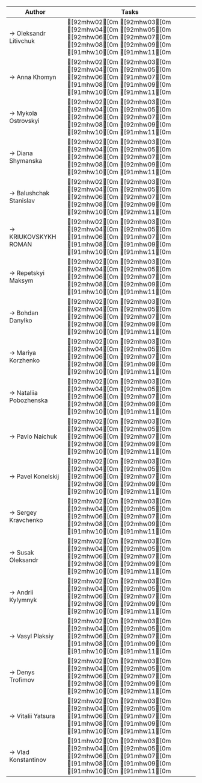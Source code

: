 | Author | Tasks |
|--------|-------|
| -> Oleksandr Litivchuk | [92mhw02[0m [92mhw03[0m [92mhw04[0m [92mhw05[0m [92mhw06[0m [92mhw07[0m [92mhw08[0m [92mhw09[0m [91mhw10[0m [91mhw11[0m |
| -> Anna Khomyn | [92mhw02[0m [92mhw03[0m [92mhw04[0m [92mhw05[0m [92mhw06[0m [91mhw07[0m [91mhw08[0m [91mhw09[0m [91mhw10[0m [91mhw11[0m |
| -> Mykola Ostrovskyi | [92mhw02[0m [92mhw03[0m [92mhw04[0m [92mhw05[0m [92mhw06[0m [92mhw07[0m [92mhw08[0m [92mhw09[0m [92mhw10[0m [91mhw11[0m |
| -> Diana Shymanska | [92mhw02[0m [92mhw03[0m [92mhw04[0m [92mhw05[0m [92mhw06[0m [92mhw07[0m [92mhw08[0m [92mhw09[0m [92mhw10[0m [91mhw11[0m |
| -> Balushchak Stanislav | [92mhw02[0m [92mhw03[0m [92mhw04[0m [92mhw05[0m [92mhw06[0m [92mhw07[0m [92mhw08[0m [92mhw09[0m [92mhw10[0m [92mhw11[0m |
| -> KRIUKOVSKYKH ROMAN | [92mhw02[0m [92mhw03[0m [92mhw04[0m [92mhw05[0m [91mhw06[0m [91mhw07[0m [91mhw08[0m [91mhw09[0m [91mhw10[0m [91mhw11[0m |
| -> Repetskyi Maksym | [92mhw02[0m [92mhw03[0m [92mhw04[0m [92mhw05[0m [92mhw06[0m [92mhw07[0m [92mhw08[0m [92mhw09[0m [91mhw10[0m [91mhw11[0m |
| -> Bohdan Danylko | [92mhw02[0m [92mhw03[0m [92mhw04[0m [92mhw05[0m [92mhw06[0m [92mhw07[0m [92mhw08[0m [92mhw09[0m [92mhw10[0m [91mhw11[0m |
| -> Mariya Korzhenko | [92mhw02[0m [92mhw03[0m [92mhw04[0m [92mhw05[0m [92mhw06[0m [92mhw07[0m [92mhw08[0m [91mhw09[0m [92mhw10[0m [91mhw11[0m |
| -> Nataliia Pobozhenska | [92mhw02[0m [92mhw03[0m [92mhw04[0m [92mhw05[0m [92mhw06[0m [92mhw07[0m [92mhw08[0m [92mhw09[0m [92mhw10[0m [91mhw11[0m |
| -> Pavlo Naichuk | [92mhw02[0m [92mhw03[0m [92mhw04[0m [92mhw05[0m [92mhw06[0m [92mhw07[0m [92mhw08[0m [92mhw09[0m [92mhw10[0m [92mhw11[0m |
| -> Pavel Konelskij | [92mhw02[0m [92mhw03[0m [92mhw04[0m [92mhw05[0m [92mhw06[0m [92mhw07[0m [92mhw08[0m [92mhw09[0m [92mhw10[0m [92mhw11[0m |
| -> Sergey Kravchenko | [92mhw02[0m [92mhw03[0m [92mhw04[0m [92mhw05[0m [92mhw06[0m [92mhw07[0m [92mhw08[0m [92mhw09[0m [91mhw10[0m [91mhw11[0m |
| -> Susak Oleksandr | [92mhw02[0m [92mhw03[0m [92mhw04[0m [92mhw05[0m [92mhw06[0m [92mhw07[0m [92mhw08[0m [92mhw09[0m [92mhw10[0m [91mhw11[0m |
| -> Andrii Kylymnyk | [92mhw02[0m [92mhw03[0m [92mhw04[0m [92mhw05[0m [92mhw06[0m [92mhw07[0m [92mhw08[0m [92mhw09[0m [92mhw10[0m [91mhw11[0m |
| -> Vasyl Plaksiy | [92mhw02[0m [92mhw03[0m [92mhw04[0m [92mhw05[0m [92mhw06[0m [92mhw07[0m [91mhw08[0m [91mhw09[0m [91mhw10[0m [91mhw11[0m |
| -> Denys Trofimov | [92mhw02[0m [92mhw03[0m [92mhw04[0m [92mhw05[0m [92mhw06[0m [92mhw07[0m [92mhw08[0m [92mhw09[0m [92mhw10[0m [92mhw11[0m |
| -> Vitalii Yatsura | [92mhw02[0m [92mhw03[0m [92mhw04[0m [92mhw05[0m [91mhw06[0m [91mhw07[0m [91mhw08[0m [91mhw09[0m [91mhw10[0m [91mhw11[0m |
| -> Vlad Konstantinov | [91mhw02[0m [92mhw03[0m [92mhw04[0m [92mhw05[0m [92mhw06[0m [91mhw07[0m [91mhw08[0m [91mhw09[0m [91mhw10[0m [91mhw11[0m |
